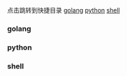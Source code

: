 点击跳转到快捷目录
[golang](##golang)
[python](##python)
[shell](##shell)









### golang











### python













### shell
